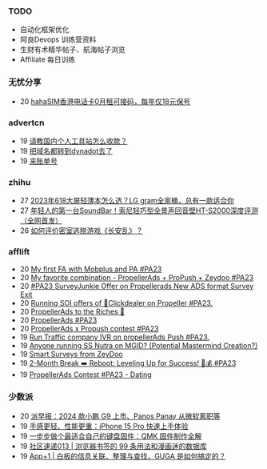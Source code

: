 ### TODO
-  自动化框架优化
-  阿良Devops 训练营资料
-  生财有术精华帖子、航海帖子浏览
-  Affiliate 每日训练

### 无忧分享
<!-- ruyo:START -->
-  20 [hahaSIM香港电话卡0月租可接码，每年仅18元保号](https://51.ruyo.net/18478.html)<!-- ruyo:END -->

### advertcn
<!-- advertcn:START -->
-  19 [请教国内个人工具站怎么收款？](https://www.advertcn.com/forum.php?mod=viewthread&tid=112176)
-  19 [把域名都转到dynadot去了](https://www.advertcn.com/forum.php?mod=viewthread&tid=112172)
-  19 [来账单号](https://www.advertcn.com/forum.php?mod=viewthread&tid=112170)<!-- advertcn:END -->

### zhihu
<!-- zhihu:START -->
-  27 [2023年618大屏轻薄本怎么选？LG gram全家桶，总有一款适合你](http://zhuanlan.zhihu.com/p/632641888?utm_campaign=rss&utm_medium=rss&utm_source=rss&utm_content=title)
-  27 [年轻人的第一台SoundBar！索尼轻巧型全景声回音壁HT-S2000深度评测（全网首发）](http://zhuanlan.zhihu.com/p/630990296?utm_campaign=rss&utm_medium=rss&utm_source=rss&utm_content=title)
-  26 [如何评价密室逃脱游戏《长安乱》？](http://www.zhihu.com/question/563950552/answer/3045961312?utm_campaign=rss&utm_medium=rss&utm_source=rss&utm_content=title)<!-- zhihu:END -->

### afflift
<!-- afflift:START -->
-  20 [My first FA with Mobplus and PA #PA23](https://afflift.com/f/threads/my-first-fa-with-mobplus-and-pa-pa23.11576/)
-  20 [My favorite combination - PropellerAds + ProPush + Zeydoo #PA23](https://afflift.com/f/threads/my-favorite-combination-propellerads-propush-zeydoo-pa23.11586/)
-  20 [#PA23 SurveyJunkie Offer on Propellerads New ADS format Survey Exit](https://afflift.com/f/threads/pa23-surveyjunkie-offer-on-propellerads-new-ads-format-survey-exit.11651/)
-  20 [Running SOI offers of 🎯Clickdealer on Propeller #PA23.](https://afflift.com/f/threads/running-soi-offers-of-%F0%9F%8E%AFclickdealer-on-propeller-pa23.11546/)
-  20 [PropellerAds to the Riches 🤑](https://afflift.com/f/threads/propellerads-to-the-riches-%F0%9F%A4%91.11567/)
-  20 [PropellerAds #PA23](https://afflift.com/f/threads/propellerads-pa23.11570/)
-  20 [PropellerAds x Propush contest #PA23](https://afflift.com/f/threads/propellerads-x-propush-contest-pa23.11568/)
-  19 [Run Traffic company IVR on propellerAds Push #PA23.](https://afflift.com/f/threads/run-traffic-company-ivr-on-propellerads-push-pa23.11572/)
-  19 [Anyone running SS Nutra on MGID? &lpar;Potential Mastermind Creation?&rpar;](https://afflift.com/f/threads/anyone-running-ss-nutra-on-mgid-potential-mastermind-creation.11639/)
-  19 [Smart Surveys from ZeyDoo](https://afflift.com/f/threads/smart-surveys-from-zeydoo.10505/)
-  19 [2-Month Break ➡️ Reboot: Leveling Up for Success! 💼💰 #PA23](https://afflift.com/f/threads/2-month-break-%E2%9E%A1%EF%B8%8F-reboot-leveling-up-for-success-%F0%9F%92%BC%F0%9F%92%B0-pa23.11560/)
-  19 [PropellerAds Contest #PA23 - Dating](https://afflift.com/f/threads/propellerads-contest-pa23-dating.11602/)<!-- afflift:END -->

### 少数派
<!-- sspai:START -->
-  20 [派早报：2024 款小鹏 G9 上市、Panos Panay 从微软离职等](https://sspai.com/post/83076)
-  19 [手感更轻、性能更重：iPhone 15 Pro 快速上手体验](https://sspai.com/post/83066)
-  19 [一步步做个最适合自己的键盘固件：QMK 固件制作全解](https://sspai.com/prime/story/qmk-firmware-tutorial)
-  19 [社区速递013 | 浏览器书签的 99 条用法和漫画迷的数据库](https://sspai.com/post/83052)
-  19 [App+1 | 白板的信息关联、整理与查找，GUGA 是如何搞定的？](https://sspai.com/post/82826)<!-- sspai:END -->
